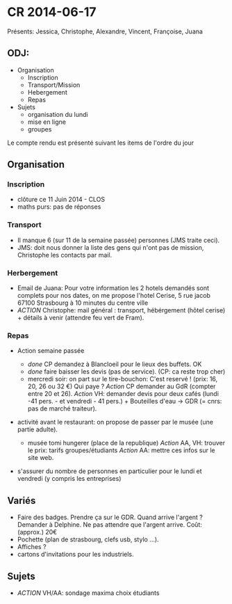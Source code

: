 CR 2014-06-17
=============

Présents: Jessica, Christophe, Alexandre, Vincent, Françoise, Juana


## ODJ:
 - Organisation
   - Inscription
   - Transport/Mission
   - Hebergement
   - Repas
 - Sujets
   - organisation du lundi
   - mise en ligne
   - groupes

Le compte rendu est présenté suivant les items de l'ordre du jour

## Organisation

### Inscription
 - clôture ce 11 Juin 2014 - CLOS 
 - maths purs: pas de réponses

### Transport
 - Il manque 6 (sur 11 de la semaine passée) personnes (JMS traite ceci). 
 - JMS: doit nous donner la liste des gens qui n'ont pas de mission, Christophe les contacts par mail.

### Herbergement
 - Email de Juana: Pour votre information les 2 hotels demandés sont complets
pour nos dates, on me propose l'hotel Cerise, 5 rue jacob 67100 Strasbourg à
10 minutes du centre ville
 - _ACTION_ Christophe: mail général : transport, hébérgement (hôtel cerise) + détails à venir (attendre feu vert de Fram).

### Repas
 - Action semaine passée
   -  *done* CP demandez à Blancloeil pour le lieux des buffets. OK
   -  *done* faire baisser les devis (pas de service). (CP: ca reste trop cher)
   - mercredi soir: on part sur le tire-bouchon: C'est reservé ! (prix: 16, 20, 26 ou 32 €)
	Qui paye ? _Action_ CP demander au GdR (compter entre 20 et 26).
 _Action_ VH: demander devis pour deux cafés (lundi -41 pers. - et vendredi - 41 pers.) + Bouteilles d'eau -> GDR (= cnrs: pas de marché traiteur).
  - activité avant le restaurant: on propose de passer par le musée (une partie adulte).
	- musée tomi hungerer (place de la republique) _Action_ AA, VH: trouver le prix: tarifs groupes/étudiants _Action_ AA: mettre ces infos sur le site web.

- s'assurer du nombre de personnes en particulier pour le lundi et vendredi
  (y compris les entreprises)

## Variés ##
 - Faire des badges. Prendre ça sur le GDR. Quand arrive l'argent ? Demander à Delphine. Ne pas attendre que l'argent arrive. Coût: (approx.) 20€
 - Pochette (plan de strasbourg, clefs usb, stylo ...).
 - Affiches ?
 - cartons d'invitations  pour les industriels.

## Sujets ##
- _ACTION_ VH/AA: sondage maxima choix étudiants
